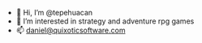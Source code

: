 - 👋 Hi, I’m @tepehuacan
- 👀 I’m interested in strategy and adventure rpg games
- 📫 daniel@quixoticsoftware.com

<!---
tepehuacan/tepehuacan is a ✨ special ✨ repository because its `README.md` (this file) appears on your GitHub profile.
You can click the Preview link to take a look at your changes.
--->

